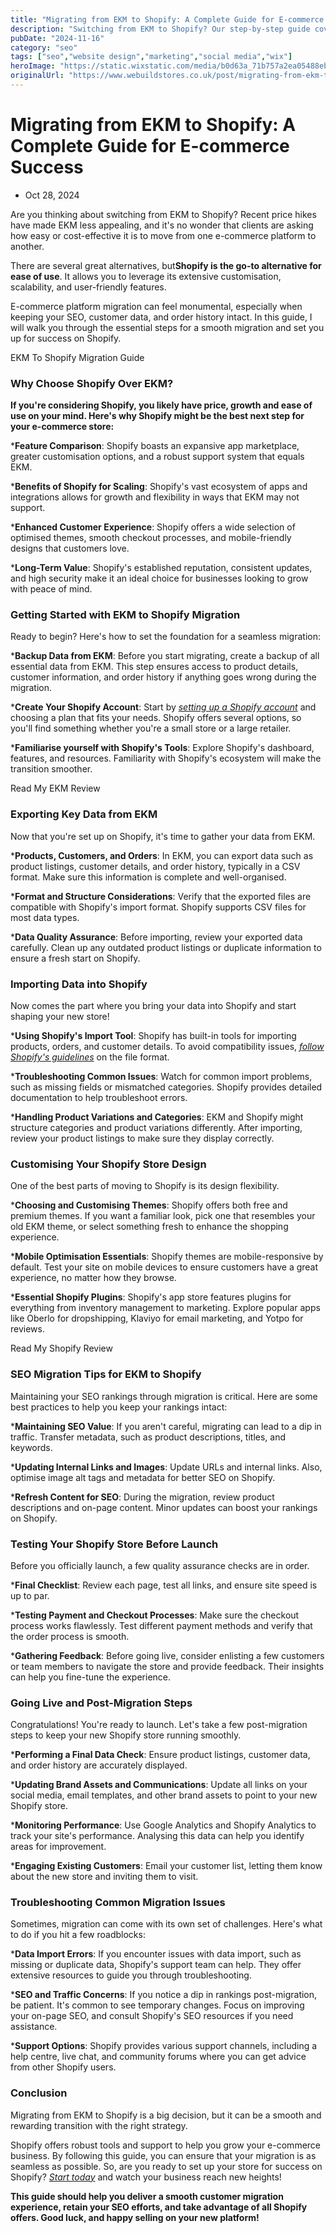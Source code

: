 ```yaml
---
title: "Migrating from EKM to Shopify: A Complete Guide for E-commerce Success in 2025"
description: "Switching from EKM to Shopify? Our step-by-step guide covers everything you need to know for a smooth migration, from data transfer to SEO tips."
pubDate: "2024-11-16"
category: "seo"
tags: ["seo","website design","marketing","social media","wix"]
heroImage: "https://static.wixstatic.com/media/b0d63a_71b757a2ea05488ebe7c979811cad537~mv2.jpg/v1/fill/w_740,h_420,al_c,q_90,usm_0.66_1.00_0.01,enc_avif,quality_auto/b0d63a_71b757a2ea05488ebe7c979811cad537~mv2.jpg"
originalUrl: "https://www.webuildstores.co.uk/post/migrating-from-ekm-to-shopify"
---
```


# Migrating from EKM to Shopify: A Complete Guide for E-commerce Success

 * Oct 28, 2024

Are you thinking about switching from EKM to Shopify? Recent price hikes have made EKM less appealing, and it's no wonder that clients are asking how easy or cost-effective it is to move from one e-commerce platform to another.

There are several great alternatives, but**Shopify is the go-to alternative for ease of use**. It allows you to leverage its extensive customisation, scalability, and user-friendly features. 

E-commerce platform migration can feel monumental, especially when keeping your SEO, customer data, and order history intact. In this guide, I will walk you through the essential steps for a smooth migration and set you up for success on Shopify.

EKM To Shopify Migration Guide

### Why Choose Shopify Over EKM?

**If you're considering Shopify, you likely have price, growth and ease of use on your mind. Here's why Shopify might be the best next step for your e-commerce store:**

 ***Feature Comparison**: Shopify boasts an expansive app marketplace, greater customisation options, and a robust support system that equals EKM.

 ***Benefits of Shopify for Scaling**: Shopify's vast ecosystem of apps and integrations allows for growth and flexibility in ways that EKM may not support.

 ***Enhanced Customer Experience**: Shopify offers a wide selection of optimised themes, smooth checkout processes, and mobile-friendly designs that customers love.

 ***Long-Term Value**: Shopify's established reputation, consistent updates, and high security make it an ideal choice for businesses looking to grow with peace of mind.

### Getting Started with EKM to Shopify Migration

Ready to begin? Here's how to set the foundation for a seamless migration:

 ***Backup Data from EKM**: Before you start migrating, create a backup of all essential data from EKM. This step ensures access to product details, customer information, and order history if anything goes wrong during the migration.

 ***Create Your Shopify Account**: Start by [_setting up a Shopify account_](https://www.shopify.com/?ref=storebuilder-limited) and choosing a plan that fits your needs. Shopify offers several options, so you'll find something whether you're a small store or a large retailer.

 ***Familiarise yourself with Shopify's Tools**: Explore Shopify's dashboard, features, and resources. Familiarity with Shopify's ecosystem will make the transition smoother.

[](https://www.webuildstores.co.uk/ekm-review)

Read My EKM Review

### Exporting Key Data from EKM

Now that you're set up on Shopify, it's time to gather your data from EKM.

 ***Products, Customers, and Orders**: In EKM, you can export data such as product listings, customer details, and order history, typically in a CSV format. Make sure this information is complete and well-organised.

 ***Format and Structure Considerations**: Verify that the exported files are compatible with Shopify's import format. Shopify supports CSV files for most data types.

 ***Data Quality Assurance**: Before importing, review your exported data carefully. Clean up any outdated product listings or duplicate information to ensure a fresh start on Shopify.

### Importing Data into Shopify

Now comes the part where you bring your data into Shopify and start shaping your new store!

 ***Using Shopify's Import Tool**: Shopify has built-in tools for importing products, orders, and customer details. To avoid compatibility issues, [_follow Shopify's guidelines_](https://help.shopify.com/en/manual/migrating-to-shopify) on the file format.

 ***Troubleshooting Common Issues**: Watch for common import problems, such as missing fields or mismatched categories. Shopify provides detailed documentation to help troubleshoot errors.

 ***Handling Product Variations and Categories**: EKM and Shopify might structure categories and product variations differently. After importing, review your product listings to make sure they display correctly.

### Customising Your Shopify Store Design

One of the best parts of moving to Shopify is its design flexibility.

 ***Choosing and Customising Themes**: Shopify offers both free and premium themes. If you want a familiar look, pick one that resembles your old EKM theme, or select something fresh to enhance the shopping experience.

 ***Mobile Optimisation Essentials**: Shopify themes are mobile-responsive by default. Test your site on mobile devices to ensure customers have a great experience, no matter how they browse.

 ***Essential Shopify Plugins**: Shopify's app store features plugins for everything from inventory management to marketing. Explore popular apps like Oberlo for dropshipping, Klaviyo for email marketing, and Yotpo for reviews.

[](https://www.webuildstores.co.uk/shopify-review)

Read My Shopify Review

### SEO Migration Tips for EKM to Shopify

Maintaining your SEO rankings through migration is critical. Here are some best practices to help you keep your rankings intact:

 ***Maintaining SEO Value**: If you aren't careful, migrating can lead to a dip in traffic. Transfer metadata, such as product descriptions, titles, and keywords.

 ***Updating Internal Links and Images**: Update URLs and internal links. Also, optimise image alt tags and metadata for better SEO on Shopify.

 ***Refresh Content for SEO**: During the migration, review product descriptions and on-page content. Minor updates can boost your rankings on Shopify.

### Testing Your Shopify Store Before Launch

Before you officially launch, a few quality assurance checks are in order.

 ***Final Checklist**: Review each page, test all links, and ensure site speed is up to par.

 ***Testing Payment and Checkout Processes**: Make sure the checkout process works flawlessly. Test different payment methods and verify that the order process is smooth.

 ***Gathering Feedback**: Before going live, consider enlisting a few customers or team members to navigate the store and provide feedback. Their insights can help you fine-tune the experience.

### Going Live and Post-Migration Steps

Congratulations! You're ready to launch. Let's take a few post-migration steps to keep your new Shopify store running smoothly.

 ***Performing a Final Data Check**: Ensure product listings, customer data, and order history are accurately displayed.

 ***Updating Brand Assets and Communications**: Update all links on your social media, email templates, and other brand assets to point to your new Shopify store.

 ***Monitoring Performance**: Use Google Analytics and Shopify Analytics to track your site's performance. Analysing this data can help you identify areas for improvement.

 ***Engaging Existing Customers**: Email your customer list, letting them know about the new store and inviting them to visit.

### Troubleshooting Common Migration Issues

Sometimes, migration can come with its own set of challenges. Here's what to do if you hit a few roadblocks:

 ***Data Import Errors**: If you encounter issues with data import, such as missing or duplicate data, Shopify's support team can help. They offer extensive resources to guide you through troubleshooting.

 ***SEO and Traffic Concerns**: If you notice a dip in rankings post-migration, be patient. It's common to see temporary changes. Focus on improving your on-page SEO, and consult Shopify's SEO resources if you need assistance.

 ***Support Options**: Shopify provides various support channels, including a help centre, live chat, and community forums where you can get advice from other Shopify users.

### Conclusion

Migrating from EKM to Shopify is a big decision, but it can be a smooth and rewarding transition with the right strategy.

Shopify offers robust tools and support to help you grow your e-commerce business. By following this guide, you can ensure that your migration is as seamless as possible. So, are you ready to set up your store for success on Shopify? [_Start today_](https://www.webuildstores.co.uk/contact) and watch your business reach new heights!

**This guide should help you deliver a smooth customer migration experience, retain your SEO efforts, and take advantage of all Shopify offers. Good luck, and happy selling on your new platform!**
